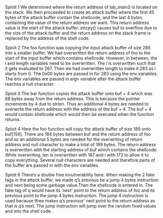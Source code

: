 Sploit 1
We determined where the return address of lab_main() is located on the stack. We then proceeded to create an attack buffer where the first 45 bytes of the attack buffer contain the shellcode, and the last 4 bytes containing the value of the return address we want. This return address value is the start of the attack buffer. strcpy() causes buf to overflow due to the size of the attack buffer and the return address on the stack frame is replaced by the address of the shell code.

Sploit 2
The foo function was copying the input attack buffer of size 285 into a smaller buffer. We had overwritten the return address of foo to the start of the input buffer which contains shellcode. However, in between, the i and length variables need to be overwritten. The i is overwritten such that it gets evaluated to 267. Then we had overwritten length to make it 283 as i starts from 0. The 0x00 bytes are passed in for 283 using the env variables. The env variables are passed in argv variable after the attack buffer reaches a null character.

Sploit 3
The bar function copies the attack buffer onto buf + 4 which was 68 bytes away from the return address. This is because the pointer increments by 4 due to strlen. Thus an additional 4 bytes are needed to overwrite the return address with the address of the buf + 4. The buf + 4 would contain shellcode which would then be executed when the function returns.

Sploit 4
Here the foo function will copy the attack buffer of size 189 onto buf[156]. There are 184 bytes between buf and the return address of foo and so an additional 5 bytes are needed for the overwriting of return address and null character to make a total of 189 bytes. The return address is overwritten with the starting address of buf which contains the shellcode. While overwriting, len is overwritten with 187 and i with 172 to allow it to copy everything. Several null characters are needed and therefore parts of the buffer are passed in with the env variables

Sploit 6
There’s a double free invulnerability here. When making the 2 fake tags in the attack buffer, we made q’s previous be a jump 4 bytes instruction and next being some garbage value.Then the shellcode is entered in. The fake tag of q would have its ‘next’ point to the return address of foo and its previous point to the jump 4 bytes instruction. The jump 4 instruction is used because tfree makes q’s previous’ next point to the return address as that is q’s next. The jump instruction will jump over the random fixed values and into the shell code.
